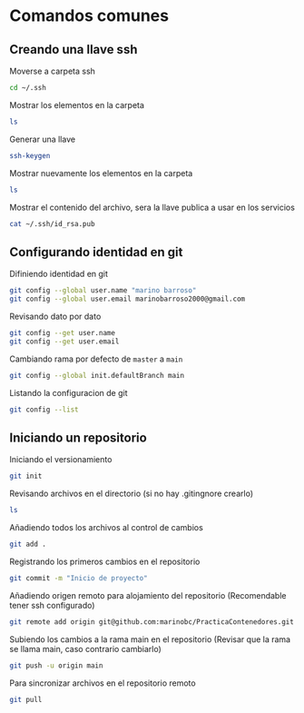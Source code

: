 # Comandos comunes

## Creando una llave ssh

Moverse a carpeta ssh

```bash
cd ~/.ssh
```

Mostrar los elementos en la carpeta

```bash
ls
```

Generar una llave

```bash
ssh-keygen
```

Mostrar nuevamente los elementos en la carpeta

```bash
ls
```

Mostrar el contenido del archivo, sera la llave publica a usar en los servicios

```bash
cat ~/.ssh/id_rsa.pub
```

## Configurando identidad en git

Difiniendo identidad en git

```bash
git config --global user.name "marino barroso"
git config --global user.email marinobarroso2000@gmail.com
```

Revisando dato por dato

```bash
git config --get user.name 
git config --get user.email 
```

Cambiando rama por defecto de ```master``` a ```main```

```bash
git config --global init.defaultBranch main
```

Listando la configuracion de git

```bash
git config --list
```

## Iniciando un repositorio

Iniciando el versionamiento

```bash
git init
```

Revisando archivos en el directorio (si no hay .gitingnore crearlo)

```bash
ls
```

Añadiendo todos los archivos al control de cambios

```bash
git add .
```

Registrando los primeros cambios en el repositorio

```bash
git commit -m "Inicio de proyecto"
```

Añadiendo origen remoto para alojamiento del repositorio (Recomendable tener ssh configurado)

```bash
git remote add origin git@github.com:marinobc/PracticaContenedores.git
```

Subiendo los cambios a la rama main en el repositorio (Revisar que la rama se llama main, caso contrario cambiarlo)

```bash
git push -u origin main
```
Para sincronizar archivos en el repositorio remoto

```bash
git pull
```